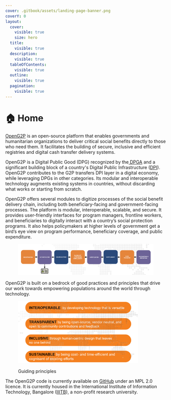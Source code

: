 ```yaml
---
cover: .gitbook/assets/landing-page-banner.png
coverY: 0
layout:
  cover:
    visible: true
    size: hero
  title:
    visible: true
  description:
    visible: true
  tableOfContents:
    visible: true
  outline:
    visible: true
  pagination:
    visible: true
---
```


# 🏠 Home

[OpenG2P](https://openg2p.org) is an open-source platform that enables governments and humanitarian organizations to deliver critical social benefits directly to those who need them. It facilitates the building of secure, inclusive and efficient registries and digital cash transfer delivery systems.

OpenG2P is a Digital Public Good (DPG) recognized by the[ DPGA](https://digitalpublicgoods.net/) and a significant building block of a country's Digital Public Infrastructure ([DPI](https://docs.cdpi.dev/dpi/readme)). OpenG2P contributes to the G2P transfers DPI layer in a digital economy, while leveraging DPGs in other categories. Its modular and interoperable technology augments existing systems in countries, without discarding what works or starting from scratch.

OpenG2P offers several modules to digitize processes of the social benefit delivery chain, including both beneficiary-facing and government-facing processes. The platform is modular, interoperable, scalable, and secure. It provides user-friendly interfaces for program managers, frontline workers, and beneficiaries to digitally interact with a country’s social protection programs. It also helps policymakers at higher levels of government get a bird’s eye view on program performance, beneficiary coverage, and public expenditure.

<figure><img src="https://github.com/OpenG2P/openg2p-documentation/raw/1.2/.gitbook/assets/social-protection-delivery-chain.png" alt=""><figcaption></figcaption></figure>

OpenG2P is built on a bedrock of good practices and principles that drive our work towards empowering populations around the world through technology.

<figure><img src=".gitbook/assets/guiding-principles.png" alt="" width="375"><figcaption><p>Guiding principles</p></figcaption></figure>

The OpenG2P code is currently available on [GitHub](https://github.com/openg2p) under an MPL 2.0 licence. It is currently housed in the International Institute of Information Technology, Bangalore ([IIITB](https://www.iiitb.ac.in/)), a non-profit research university.
